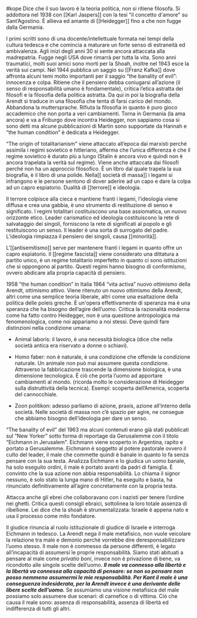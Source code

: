 #kope 
Dice che il suo lavoro è la teoria politica, non si ritiene filosofa. Si addottora nel 1938 con [[Karl Jaspers]] con la tesi “il concetto d'amore" su Sant’Agostino. È allieva ed amante di [[Heidegger]] fino a che non fugge dalla Germania.

I primi scritti sono di una docente/intellettuale formata nei tempi della cultura tedesca e che comincia a maturare un forte senso di estraneità ed ambivalenza. Agli inizi degli anni 30 si sente ancora attaccata alla madrepatria. Fugge negli USA dove rimarrà per tutta la vita. Sono anni traumatici, molti suoi amici sono morti per la Shoah, inoltre nel 1943 esce la verità sui campi. Nel 1944 pubblica un saggio su [[Franz Kafka]] dove affronta alcuni temi molto importanti per il saggio “the banality of evil”: innocenza e colpa. Ritiene che il pensiero debba coniugarsi all’azione (il senso di responsabilità umano è fondamentale), critica l’etica astratta dei filosofi e la filosofia della politica astratta. Da qui in poi la biografia della Arendt si traduce in una filosofia che tenta di farsi carico del mondo. Abbandona la muttersprache. Rifiuta la filosofia in quanto è puro gioco accademico che non porta a veri cambiamenti. Torna in Germania (la ama ancora) e va a Friburgo dove incontra Heidegger, non sappiamo cosa si sono detti ma alcune pubblicazioni di Martin sono supportate da Hannah e “the human condition” è dedicata a Heidegger. 

“The origin of totalitarianism" viene attaccato all’epoca dai marxisti perché assimila i regimi sovietico e hitleriano, afferma che l’unica differenza è che il regime sovietico è durato più a lungo (Stalin è ancora vivo e quindi non è ancora trapelata la verità sul regime). Viene anche attaccata dai filosofi perché non ha un approccio filosofico. È un libro dal quale trapela la sua biografia, è il libro di una polide. Nella[[ società di massa]] i legami si infrangono e le persone sentono di dover aderire ad un capo e dare la colpa ad un capro espiatorio. Dualità di [[terrore]] e ideologia. 

Il terrore colpisce alla cieca e mantiene franti i legami, l’ideologia viene diffusa e crea una gabbia, è uno strumento di restituzione di senso e significato. I regimi totalitari costituiscono una base assiomatica, un nuovo orizzonte etico. Leader carismatico ed ideologia costituiscono la rete di salvataggio dei singoli, forniscono la rete di significati al popolo e gli restituiscono un senso. Il leader è una sorta di surrogato del padre. L’ideologia rimpiazza il pensiero dei singoli, causa [[minorità]].

L’[[antisemitismo]] serve per mantenere franti i legami in quanto offre un capro espiatorio. Il [[regime fascista]] viene considerato una dittatura a partito unico, è un regime totalitario imperfetto in quanto ci sono istituzioni che si oppongono al partito. Questi regimi hanno bisogno di conformismo, ovvero abdicare alla propria capacità di pensiero.

1958 “the human condition” in Italia 1964 “vita activa” nuovo ottimismo della Arendt, ottimismo attivo. Viene ritenuto un nuovo ottimismo della Arendt, altri come una semplice teoria liberale, altri come una esaltazione della politica delle poleis greche. È un'opera effettivamente di speranza ma è una speranza che ha bisogno dell’agire dell’uomo. Critica la razionalità moderna come ha fatto contro Heidegger, non è una questione antropologica ma fenomenologica, come noi appariamo a noi stessi. Deve quindi fare distinzioni nella condizione umana:

- Animal laboris: il lavoro, è una necessità biologica (dice che nella società antica era riservato a donne o schiavi). 
    
- Homo faber: non è naturale, è una condizione che offende la condizione naturale. Un animale non può mai assumere questa condizione. Attraverso la fabbricazione trascende la dimensione biologica, è una dimensione tecnologica. È ciò che porta l’uomo ad apportare cambiamenti al mondo. (ricorda molto le considerazione di Heidegger sulla distruttività della tecnica). Esempi: scoperta dell’America, scoperta del cannocchiale.
    
- Zoon politikon: adesso parliamo di azione, praxis, azione all’interno della società. Nelle società di massa non c’è spazio per agire, ne consegue che abbiamo bisogno dell’ideologia per dare un senso. 

“The banality of evil” del 1963 ma alcuni contenuti erano già stati pubblicati sul “New Yorker” sotto forma di reportage da Gerusalemme con il titolo “Eichmann in Jerusalem". Eichmann viene scoperto in Argentina, rapito e portato a Gerusalemme. Eichmann è soggetto al potere pastorale ovvero il culto del leader, il male che commette quindi è banale in quanto lo fa senza pensare con la sua testa. Analizza Eichmann e lo giudica un uomo banale, ha solo eseguito ordini, il male è portato avanti da padri di famiglia. È convinto che la sua azione non abbia responsabilità. Lo chiama il signor nessuno, è solo stato la lunga mano di Hitler, ha eseguito e basta, ha rinunciato definitivamente all’agire concretamente con la propria testa. 

Attacca anche gli ebrei che collaboravano con i nazisti per tenere l’ordine nei ghetti. Critica questi consigli ebraici, sottolinea la loro totale assenza di ribellione. Lei dice che la shoah è strumentalizzata: Israele è appena nato e usa il processo come mito fondatore.

Il giudice rinuncia al ruolo istituzionale di giudice di Israele e interroga Eichmann in tedesco. La Arendt nega il male metafisico, non vuole veicolare la relazione tra male e demonio perché vorrebbe dire deresponsabilizzare l’uomo stesso. Il male non è commesso da persone differenti, è legato all’incapacità di assumersi le proprie responsabilità. Siamo stati abituati a pensare al male come _privatio boni_, invece non è privazione di bene, va ricondotto alle singole scelte dell’uomo. **_Il male va connesso alla libertà e la libertà va connessa alla capacità di pensare: se non so pensare non posso nemmeno assumermi le mie responsabilità. Per Kant il male è una conseguenza indesiderata, per la Arendt invece è una derivante delle libere scelte dell’uomo._** Se assumiamo una visione metafisica del male possiamo solo assumere due scenari: di carnefice o di vittima. Ciò che causa il male sono: assenza di responsabilità, assenza di libertà ed indifferenza di tutti gli altri.